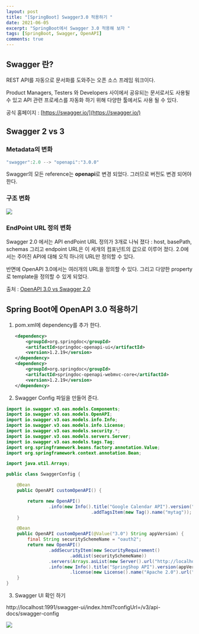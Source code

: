 ```yaml
---
layout: post
title: "[SpringBoot] Swagger3.0 적용하기 "
date: 2021-06-05
excerpt: "SpringBoot에서 Swagger 3.0 적용해 보자 "
tags: [SpringBoot, Swagger, OpenAPI]
comments: true
---
```


## Swagger 란?

REST API를 자동으로 문서화를 도와주는 오픈 소스 프레임 워크이다. 

Product Managers, Testers 와 Developers 사이에서 공유되는 문서로서도 사용될 수 있고 
API 관련 프로세스를 자동화 하기 위해 다양한 툴에서도 사용 될 수 있다. 

공식 홈페이지 : [https://swagger.io/](https://swagger.io/)

## Swagger 2 vs 3

### Metadata의 변화

```java
"swagger":2.0 --> "openapi":"3.0.0"
```

Swagger의 모든 reference는 **openapi**로 변경 되었다. 그러므로 버전도 변경 되어야 한다. 

### 구조 변화

<img src ="https://eunmik.github.io/bonita.github.io/assets/img/210605-swaggerdiff.png" />

### EndPoint URL 정의 변화

Swagger 2.0 에서는 API endPoint URL 정의가 3개로 나눠 졌다 : host, basePath, schemas 그리고 endpoint URL은 이 세개의 컴포넌트의 값으로 이루어 졌다. 
2.0에서는 주어진 API에 대해 오직 하나의 URL만 정의할 수 있다. 

반면에 OpenAPI 3.0에서는 여러개의 URL을 정의할 수 있다. 그리고 다양한 property로 template을 정의할 수 있게 되었다. 

출처 : [OpenAPI 3.0 vs Swagger 2.0](https://medium.com/@tgtshanika/open-api-3-0-vs-swagger-2-0-94a80f121022)
## Spring Boot에 OpenAPI 3.0 적용하기

1. pom.xml에 dependency를 추가 한다. 

    ```xml
    <dependency>
        <groupId>org.springdoc</groupId>
        <artifactId>springdoc-openapi-ui</artifactId>
        <version>1.2.19</version>
    </dependency>
    <dependency>
        <groupId>org.springdoc</groupId>
        <artifactId>springdoc-openapi-webmvc-core</artifactId>
        <version>1.2.19</version>
    </dependency>
    ```

2. Swagger Config 파일을 만들어 준다. 

```java
import io.swagger.v3.oas.models.Components;
import io.swagger.v3.oas.models.OpenAPI;
import io.swagger.v3.oas.models.info.Info;
import io.swagger.v3.oas.models.info.License;
import io.swagger.v3.oas.models.security.*;
import io.swagger.v3.oas.models.servers.Server;
import io.swagger.v3.oas.models.tags.Tag;
import org.springframework.beans.factory.annotation.Value;
import org.springframework.context.annotation.Bean;

import java.util.Arrays;

public class SwaggerConfig {

    @Bean
    public OpenAPI customOpenAPI() {

        return new OpenAPI()
                .info(new Info().title("Google Calendar API").version("100"))
								.addTagsItem(new Tag().name("mytag"));
    }

    @Bean
    public OpenAPI customOpenAPI(@Value("3.0") String appVersion) {
        final String securitySchemeName = "oauth2";
        return new OpenAPI()
                .addSecurityItem(new SecurityRequirement()
                        .addList(securitySchemeName))
                .servers(Arrays.asList(new Server().url("http://localhost:1991")))
                .info(new Info().title("SpringShop API").version(appVersion)
                        .license(new License().name("Apache 2.0").url("http://springdoc.org")));
    }
}
```

3. Swagger UI 확인 하기 

http://localhost:1991/swagger-ui/index.html?configUrl=/v3/api-docs/swagger-config

<img src ="https://eunmik.github.io/bonita.github.io/assets/img/210605-swaggerui.png" />


